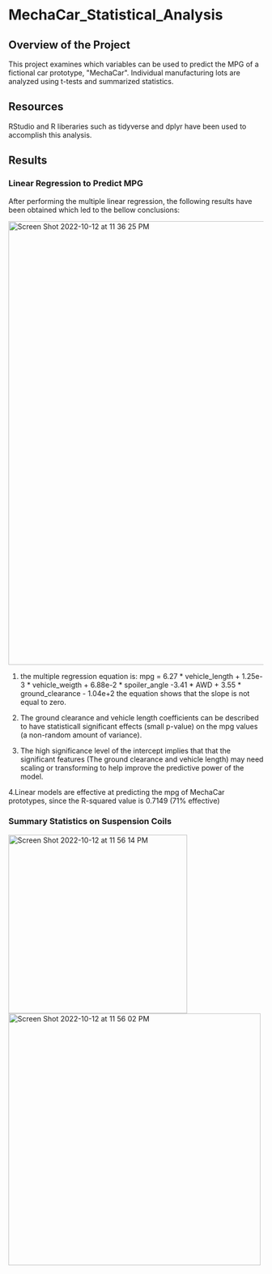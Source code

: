 # MechaCar_Statistical_Analysis

## Overview of the Project
This project examines which variables can be used to predict the MPG of a fictional car prototype, "MechaCar". Individual manufacturing lots are analyzed using t-tests and summarized statistics.

## Resources
 RStudio and R liberaries such as tidyverse and dplyr have been used to accomplish this analysis.
 
 ## Results
 ### Linear Regression to Predict MPG
 After performing the multiple linear regression, the following results have been obtained which led to the bellow conclusions:
 
 
 <img width="877" alt="Screen Shot 2022-10-12 at 11 36 25 PM" src="https://user-images.githubusercontent.com/108313440/195493438-cc02e0e4-6571-4fdb-b3eb-957c3b3654e1.png">
 
 1. the multiple regression equation is:
 mpg = 6.27 * vehicle_length + 1.25e-3 * vehicle_weigth + 6.88e-2 * spoiler_angle -3.41 * AWD + 3.55 * ground_clearance - 1.04e+2
 the equation shows that the slope is not equal to zero.

2. The ground clearance and vehicle length coefficients can be described to have statisticall significant effects (small p-value) on the mpg values (a non-random amount of variance).

3. The high significance level of the intercept implies that that the significant features (The ground clearance and vehicle length) may need scaling or transforming to help improve the predictive power of the model.

4.Linear models are effective at predicting the mpg of MechaCar prototypes, since the R-squared value is 0.7149 (71% effective)

### Summary Statistics on Suspension Coils



<img width="353" alt="Screen Shot 2022-10-12 at 11 56 14 PM" src="https://user-images.githubusercontent.com/108313440/195495844-926596c6-c6b0-4a2c-b04a-27ca1d6d4b64.png">

<img width="498" alt="Screen Shot 2022-10-12 at 11 56 02 PM" src="https://user-images.githubusercontent.com/108313440/195495890-88b7cd93-6715-42e2-b19a-db6517489697.png">

